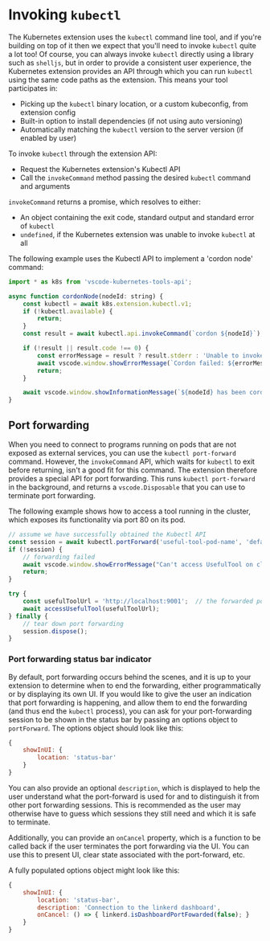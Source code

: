 # Invoking `kubectl`

The Kubernetes extension uses the `kubectl` command line tool, and if you're building
on top of it then we expect that you'll need to invoke `kubectl` quite a lot too!
Of course, you can always invoke `kubectl` directly using a library such as `shelljs`,
but in order to provide a consistent user experience, the Kubernetes extension
provides an API through which you can run `kubectl` using the same code paths as
the extension.  This means your tool participates in:

* Picking up the `kubectl` binary location, or a custom kubeconfig, from extension config
* Built-in option to install dependencies (if not using auto versioning)
* Automatically matching the `kubectl` version to the server version (if enabled by user)

To invoke `kubectl` through the extension API:

* Request the Kubernetes extension's Kubectl API
* Call the `invokeCommand` method passing the desired `kubectl` command and arguments

`invokeCommand` returns a promise, which resolves to either:

* An object containing the exit code, standard output and standard error of `kubectl`
* `undefined`, if the Kubernetes extension was unable to invoke `kubectl` at all

The following example uses the Kubectl API to implement a 'cordon node' command:

```javascript
import * as k8s from 'vscode-kubernetes-tools-api';

async function cordonNode(nodeId: string) {
    const kubectl = await k8s.extension.kubectl.v1;
    if (!kubectl.available) {
        return;
    }
    const result = await kubectl.api.invokeCommand(`cordon ${nodeId}`);

    if (!result || result.code !== 0) {
        const errorMessage = result ? result.stderr : 'Unable to invoke kubectl';
        await vscode.window.showErrorMessage(`Cordon failed: ${errorMessage}`);
        return;
    }

    await vscode.window.showInformationMessage(`${nodeId} has been cordoned`);
}
```

## Port forwarding

When you need to connect to programs running on pods that are not exposed as external
services, you can use the `kubectl port-forward`
command.  However, the `invokeCommand` API, which waits for `kubectl` to exit before
returning, isn't a good fit for this command.  The extension therefore provides a special
API for port forwarding.  This runs `kubectl port-forward` in the background, and returns
a `vscode.Disposable` that you can use to terminate port forwarding.

The following example shows how to access a tool running in the cluster, which exposes its
functionality via port 80 on its pod.

```javascript
// assume we have successfully obtained the Kubectl API
const session = await kubectl.portForward('useful-tool-pod-name', 'default', 9001, 80);
if (!session) {
    // forwarding failed
    await vscode.window.showErrorMessage("Can't access UsefulTool on cluster");
    return;
}

try {
    const usefulToolUrl = 'http://localhost:9001';  // the forwarded port
    await accessUsefulTool(usefulToolUrl);
} finally {
    // tear down port forwarding
    session.dispose();
}
```

### Port forwarding status bar indicator

By default, port forwarding occurs behind the scenes, and it is up to your extension
to determine when to end the forwarding, either programmatically or by displaying its
own UI.  If you would like to give the user an indication
that port forwarding is happening, and allow them to end the forwarding (and thus
end the `kubectl` process), you can ask for your port-forwarding session to be shown
in the status bar by passing an options object to `portForward`.  The options object
should look like this:

```javascript
{
    showInUI: {
        location: 'status-bar'
    }
}
```

You can also provide an optional `description`, which is displayed to help the user
understand what the port-forward is used for and to distinguish it from other port
forwarding sessions.  This is recommended as the user may otherwise have to guess
which sessions they still need and which it is safe to terminate.

Additionally, you can provide an `onCancel` property, which is a function to be
called back if the user terminates the port forwarding via the UI.  You can
use this to present UI, clear state associated with the port-forward, etc.

A fully populated options object might look like this:

```javascript
{
    showInUI: {
        location: 'status-bar',
        description: 'Connection to the linkerd dashboard',
        onCancel: () => { linkerd.isDashboardPortFowarded(false); }
    }
}
```
